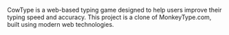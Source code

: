 CowType is a web-based typing game designed to help users improve their typing speed and accuracy. This project is a clone of MonkeyType.com, built using modern web technologies.

